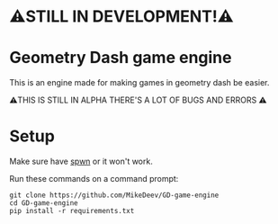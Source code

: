 # ⚠️STILL IN DEVELOPMENT!⚠️
# Geometry Dash game engine

This is an engine made for making games in geometry dash be easier.

⚠️THIS IS STILL IN ALPHA THERE'S A LOT OF BUGS AND ERRORS ⚠️

# Setup
Make sure have [spwn](https://github.com/Spu7Nix/SPWN-language/releases/tag/v0.8-beta) or it won't work.

Run these commands on a command prompt:
```
git clone https://github.com/MikeDeev/GD-game-engine
cd GD-game-engine
pip install -r requirements.txt
```
